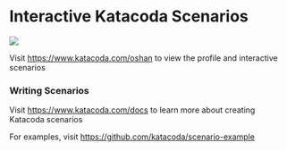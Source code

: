 # Interactive Katacoda Scenarios

[![](http://shields.katacoda.com/katacoda/oshan/count.svg)](https://www.katacoda.com/oshan "Get your profile on Katacoda.com")

Visit https://www.katacoda.com/oshan to view the profile and interactive scenarios

### Writing Scenarios
Visit https://www.katacoda.com/docs to learn more about creating Katacoda scenarios

For examples, visit https://github.com/katacoda/scenario-example
